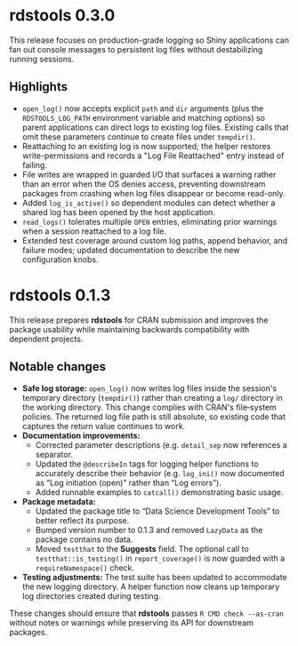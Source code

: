 # rdstools 0.3.0

This release focuses on production-grade logging so Shiny applications can fan
out console messages to persistent log files without destabilizing running
sessions.

## Highlights

* `open_log()` now accepts explicit `path` and `dir` arguments (plus the
  `RDSTOOLS_LOG_PATH` environment variable and matching options) so parent
  applications can direct logs to existing log files. Existing calls that omit
  these parameters continue to create files under `tempdir()`.
* Reattaching to an existing log is now supported; the helper restores
  write-permissions and records a "Log File Reattached" entry instead of
  failing.
* File writes are wrapped in guarded I/O that surfaces a warning rather than an
  error when the OS denies access, preventing downstream packages from
  crashing when log files disappear or become read-only.
* Added `log_is_active()` so dependent modules can detect whether a shared log
  has been opened by the host application.
* `read_logs()` tolerates multiple `OPEN` entries, eliminating prior warnings
  when a session reattached to a log file.
* Extended test coverage around custom log paths, append behavior, and failure
  modes; updated documentation to describe the new configuration knobs.

# rdstools 0.1.3

This release prepares **rdstools** for CRAN submission and improves the package usability while maintaining backwards compatibility with dependent projects.

## Notable changes

* **Safe log storage:** `open_log()` now writes log files inside the session's temporary directory (`tempdir()`) rather than creating a `log/` directory in the working directory. This change complies with CRAN's file‑system policies. The returned log file path is still absolute, so existing code that captures the return value continues to work.
* **Documentation improvements:**
  - Corrected parameter descriptions (e.g. `detail_sep` now references a separator.
  - Updated the `@describeIn` tags for logging helper functions to accurately describe their behavior (e.g. `log_ini()` now documented as “Log initiation (open)” rather than “Log errors”).
  - Added runnable examples to `catcall()` demonstrating basic usage.
* **Package metadata:**
  - Updated the package title to “Data Science Development Tools” to better reflect its purpose.
  - Bumped version number to 0.1.3 and removed `LazyData` as the package contains no data.
  - Moved `testthat` to the **Suggests** field. The optional call to `testthat::is_testing()` in `report_coverage()` is now guarded with a `requireNamespace()` check.
* **Testing adjustments:** The test suite has been updated to accommodate the new logging directory. A helper function now cleans up temporary log directories created during testing.

These changes should ensure that **rdstools** passes `R CMD check --as-cran` without notes or warnings while preserving its API for downstream packages.
